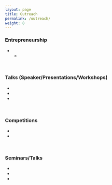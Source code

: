 ```yaml
---
layout: page
title: Outreach
permalink: /outreach/
weight: 8
---
```



### Entrepreneurship <br>
<ul>
<li> <ul>
<li>  </li> </ul> </li>
</ul> <br>


### Talks (Speaker/Presentations/Workshops) <br>
<ul>
<li> </li>
<li>  </li>  
<li>  </li> 
</ul><br>

### Competitions <br>
<ul>
<li> </li> 
<li>  </li> 
</ul><br>
 

### Seminars/Talks <br>
<ul>
<li> </li> 
<li> </li>
<li> </li> 
</ul> 
